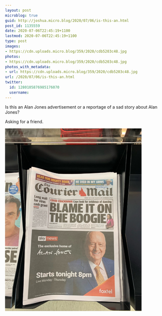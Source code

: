 ```yaml
---
layout: post
microblog: true
guid: http://joshua.micro.blog/2020/07/06/is-this-an.html
post_id: 1135559
date: 2020-07-06T22:45:19+1100
lastmod: 2020-07-06T22:45:19+1100
type: post
images:
- https://cdn.uploads.micro.blog/359/2020/cdb5203c48.jpg
photos:
- https://cdn.uploads.micro.blog/359/2020/cdb5203c48.jpg
photos_with_metadata:
- url: https://cdn.uploads.micro.blog/359/2020/cdb5203c48.jpg
url: /2020/07/06/is-this-an.html
twitter:
  id: 1280105876985176070
  username: 
---
```

Is this an Alan Jones advertisement or a reportage of a sad story about Alan Jones?

Asking for a friend.

<img src="uploads/2020/cdb5203c48.jpg" width="450" height="600" alt="" />
